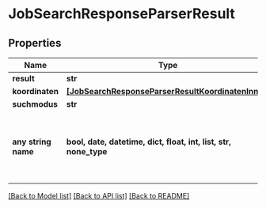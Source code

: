 # JobSearchResponseParserResult


## Properties
Name | Type | Description | Notes
------------ | ------------- | ------------- | -------------
**result** | **str** |  | [optional] 
**koordinaten** | [**[JobSearchResponseParserResultKoordinatenInner]**](JobSearchResponseParserResultKoordinatenInner.md) |  | [optional] 
**suchmodus** | **str** |  | [optional] 
**any string name** | **bool, date, datetime, dict, float, int, list, str, none_type** | any string name can be used but the value must be the correct type | [optional]

[[Back to Model list]](../README.md#documentation-for-models) [[Back to API list]](../README.md#documentation-for-api-endpoints) [[Back to README]](../README.md)


